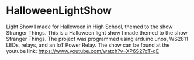# HalloweenLightShow
Light Show I made for Halloween in High School, themed to the show Stranger Things.
This is a Halloween light show I made themed to the show Stranger Things. The project was programmed using arduino unos, WS2811 LEDs, relays, and an IoT Power Relay.
The show can be found at the youtube link: https://www.youtube.com/watch?v=XP6S27cT-gE 
